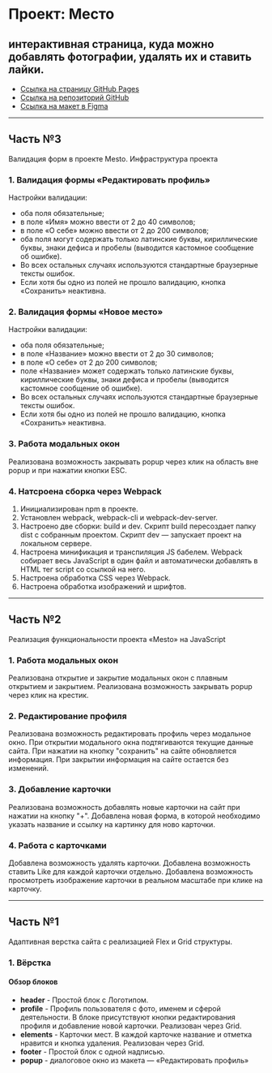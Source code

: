 # Проект: Место
## интерактивная страница, куда можно добавлять фотографии, удалять их и ставить лайки.
* [Ссылка на страницу GitHub Pages](https://s25keeper.github.io/mesto-project/)
* [Ссылка на репозиторий GitHub](https://github.com/S25KeePeR/mesto-project)
* [Ссылка на макет в Figma](https://www.figma.com/file/2cn9N9jSkmxD84oJik7xL7/JavaScript.-Sprint-4?node-id=28212-212&t=Z6wuhtMRQ3HQ1OQu-0)



---
## Часть №3
Валидация форм в проекте Mesto. Инфраструктура проекта


### 1. Валидация формы «Редактировать профиль»
Настройки валидации:
* оба поля обязательные;
* в поле «Имя» можно ввести от 2 до 40 символов;
* в поле «О себе» можно ввести от 2 до 200 символов;
* оба поля могут содержать только латинские буквы, кириллические буквы, знаки дефиса и пробелы (выводится кастомное сообщение об ошибке).
* Во всех остальных случаях используются стандартные браузерные тексты ошибок.
* Если хотя бы одно из полей не прошло валидацию, кнопка «Сохранить» неактивна.

### 2. Валидация формы «Новое место»
Настройки валидации:
* оба поля обязательные;
* в поле «Название» можно ввести от 2 до 30 символов;
* в поле «О себе» от 2 до 200 символов;
* поле «Название» может содержать только латинские буквы, кириллические буквы, знаки дефиса и пробелы (выводится кастомное сообщение об ошибке).
* Во всех остальных случаях используются стандартные браузерные тексты ошибок.
* Если хотя бы одно из полей не прошло валидацию, кнопка «Сохранить» неактивна.

### 3. Работа модальных окон
Реализована возможность закрывать popup через клик на область вне popup и при нажатии кнопки ESC.

### 4. Натсроена сборка через Webpack
1. Инициализирован npm в проекте.
2. Установлен webpack, webpack-cli и webpack-dev-server.
3. Настроено две сборки: build и dev. Скрипт build пересоздает папку dist с собранным проектом. Скрипт dev — запускает проект на локальном сервере.
4. Настроена минификация и транспиляция JS бабелем. Webpack собирает весь JavaScript в один файл и автоматически добавлять в HTML тег script со ссылкой на него.
5. Настроена обработка CSS через Webpack.
6. Настроена обработка изображений и шрифтов.



---
## Часть №2
Реализация функциональности проекта «Mesto» на JavaScript


### 1. Работа модальных окон
Реализована открытие и закрытие модальных окон с плавным открытием и закрытием.
Реализована возможность закрывать popup через клик на крестик.

### 2. Редактирование профиля
Реализована возможность редактировать профиль через модальное окно.
При открытии модального окна подтягиваются текущие данные сайта.
При нажатии на кнопку "сохранить" на сайте обновляется информация.
При закрытии информация на сайте остается без изменений.

### 3. Добавление карточки
Реализована возможность добавлять новые карточки на сайт при нажатии на кнопку "+".
Добавлена новая форма, в которой необходимо указать название и ссылку на картинку для ново карточки.

### 4. Работа с карточками
Добавлена возможность удалять карточки.
Добавлена возможность ставить Like для каждой карточки отдельно.
Добавлена возможность просмотреть изображение карточки в реальном масштабе при клике на карточку.



----
## Часть №1
Адаптивная верстка сайта с реализацией Flex и Grid структуры.


### 1. Вёрстка
#### Обзор блоков
* **header** - Простой блок с Логотипом.
* **profile** - Профиль пользователя с фото, именем и сферой деятельности. В блоке присутствуют кнопки редактирования профиля и добавление новой карточки. Реализован через Grid.
* **elements** - Карточки мест. В каждой карточке название и отметка нравится и кнопка удаления. Реализован через Grid.
* **footer** - Простой блок с одной надписью.
* **popup** - диалоговое окно из макета — «Редактировать профиль»


